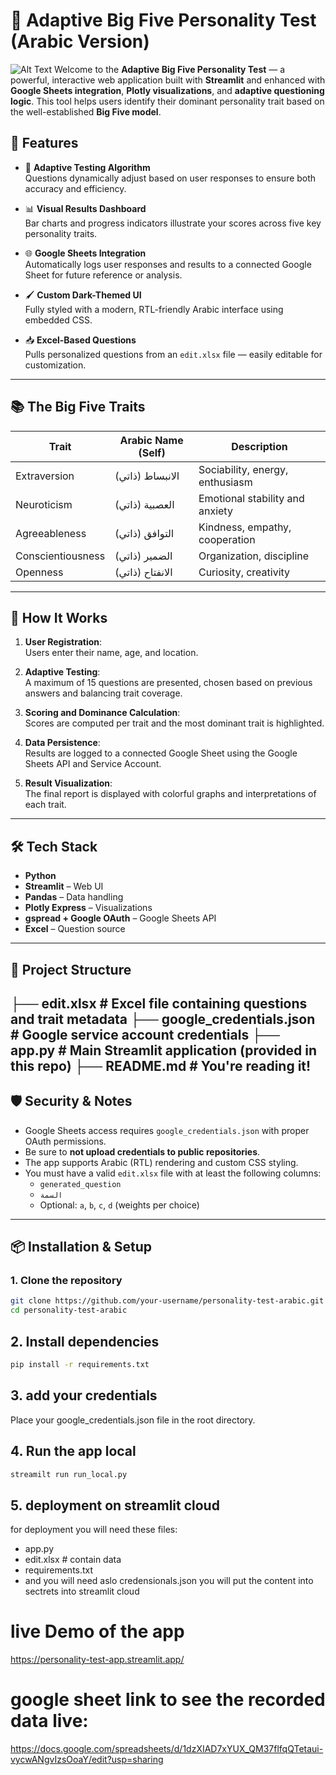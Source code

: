 # 🧠 Adaptive Big Five Personality Test (Arabic Version)
![Alt Text](path/to/image.png)
Welcome to the **Adaptive Big Five Personality Test** — a powerful, interactive web application built with **Streamlit** and enhanced with **Google Sheets integration**, **Plotly visualizations**, and **adaptive questioning logic**. This tool helps users identify their dominant personality trait based on the well-established **Big Five model**.

## 🌟 Features

- 🧩 **Adaptive Testing Algorithm**  
  Questions dynamically adjust based on user responses to ensure both accuracy and efficiency.

- 📊 **Visual Results Dashboard**  
  Bar charts and progress indicators illustrate your scores across five key personality traits.

- 🌐 **Google Sheets Integration**  
  Automatically logs user responses and results to a connected Google Sheet for future reference or analysis.

- 🖌️ **Custom Dark-Themed UI**  
  Fully styled with a modern, RTL-friendly Arabic interface using embedded CSS.

- 📥 **Excel-Based Questions**  
  Pulls personalized questions from an `edit.xlsx` file — easily editable for customization.

---

## 📚 The Big Five Traits

| Trait                | Arabic Name (Self)     | Description |
|---------------------|------------------------|-------------|
| Extraversion         | الانبساط (ذاتي)        | Sociability, energy, enthusiasm |
| Neuroticism          | العصبية (ذاتي)         | Emotional stability and anxiety |
| Agreeableness        | التوافق (ذاتي)         | Kindness, empathy, cooperation |
| Conscientiousness    | الضمير (ذاتي)          | Organization, discipline |
| Openness             | الانفتاح (ذاتي)        | Curiosity, creativity |

---

## 🚀 How It Works

1. **User Registration**:  
   Users enter their name, age, and location.

2. **Adaptive Testing**:  
   A maximum of 15 questions are presented, chosen based on previous answers and balancing trait coverage.

3. **Scoring and Dominance Calculation**:  
   Scores are computed per trait and the most dominant trait is highlighted.

4. **Data Persistence**:  
   Results are logged to a connected Google Sheet using the Google Sheets API and Service Account.

5. **Result Visualization**:  
   The final report is displayed with colorful graphs and interpretations of each trait.

---

## 🛠️ Tech Stack

- **Python**  
- **Streamlit** – Web UI  
- **Pandas** – Data handling  
- **Plotly Express** – Visualizations  
- **gspread + Google OAuth** – Google Sheets API  
- **Excel** – Question source

---

## 📁 Project Structure
├── edit.xlsx # Excel file containing questions and trait metadata
├── google_credentials.json # Google service account credentials
├── app.py # Main Streamlit application (provided in this repo)
├── README.md # You're reading it!
---

## 🛡️ Security & Notes

- Google Sheets access requires `google_credentials.json` with proper OAuth permissions.
- Be sure to **not upload credentials to public repositories**.
- The app supports Arabic (RTL) rendering and custom CSS styling.
- You must have a valid `edit.xlsx` file with at least the following columns:  
  - `generated_question`  
  - `السمة`  
  - Optional: `a`, `b`, `c`, `d` (weights per choice)

---

## 📦 Installation & Setup

### 1. Clone the repository

```bash
git clone https://github.com/your-username/personality-test-arabic.git
cd personality-test-arabic
```
## 2. Install dependencies
```bash
pip install -r requirements.txt
```
## 3. add your credentials
Place your google_credentials.json file in the root directory.

## 4. Run the app local
```bash
streamilt run run_local.py
```
## 5. deployment on streamlit cloud
for deployment you will need these files:
- app.py
- edit.xlsx # contain data
- requirements.txt
- and you will need aslo credensionals.json you will put the content into sectrets into streamlit cloud

# live Demo of the app
https://personality-test-app.streamlit.app/

# google sheet link to see the recorded data live:
https://docs.google.com/spreadsheets/d/1dzXIAD7xYUX_QM37flfqQTetaui-vycwANgvIzsOoaY/edit?usp=sharing
